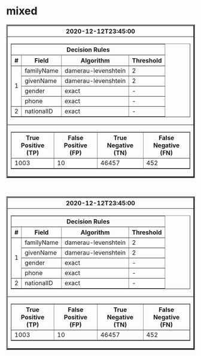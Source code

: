 # mixed

<table border='3' border='1' cellspacing='0' cellpadding='10'>
  <tr>
    <th>2020-12-12T23:45:00</th>
  </tr>
  <tr>
    <td>
      <table border='1' cellspacing='0'>
        <tr>
          <th colspan='4'>Decision Rules</th>
        </tr>
        <tr>
          <th>#</th>
          <th>Field</th>
          <th>Algorithm</th>
          <th>Threshold</th>
        </tr>
        <tr>
          <td rowspan=4>1</td>
          <td>familyName</td>
          <td>damerau-levenshtein</td>
          <td>2</td>
        </tr>
        <tr>
          <td>givenName</td>
          <td>damerau-levenshtein</td>
          <td>2</td>
        </tr>
        <tr>
          <td>gender</td>
          <td>exact</td>
          <td>-</td>
        </tr>
        <tr>
          <td>phone</td>
          <td>exact</td>
          <td>-</td>
        </tr>
        <tr>
          <td rowspan=1>2</td>
          <td>nationalID</td>
          <td>exact</td>
          <td>-</td>
        </tr>
      </table>
    </td>
  </tr>
  <tr>
    <td>
      <table border='1' cellspacing='0'>
        <tr>
          <th>True Positive (TP)</th>
          <th>False Positive (FP)</th>
          <th>True Negative (TN)</th>
          <th>False Negative (FN)</th>
        </tr>
        <tr>
          <td>1003</td>
          <td>10</td>
          <td>46457</td>
          <td>452</td>
        </tr>
      </table>
    </td>
  </tr>
</table>
<br>
<table border='3' border='1' cellspacing='0' cellpadding='10'>
  <tr>
    <th>2020-12-12T23:45:00</th>
  </tr>
  <tr>
    <td>
      <table border='1' cellspacing='0'>
        <tr>
          <th colspan='4'>Decision Rules</th>
        </tr>
        <tr>
          <th>#</th>
          <th>Field</th>
          <th>Algorithm</th>
          <th>Threshold</th>
        </tr>
        <tr>
          <td rowspan=4>1</td>
          <td>familyName</td>
          <td>damerau-levenshtein</td>
          <td>2</td>
        </tr>
        <tr>
          <td>givenName</td>
          <td>damerau-levenshtein</td>
          <td>2</td>
        </tr>
        <tr>
          <td>gender</td>
          <td>exact</td>
          <td>-</td>
        </tr>
        <tr>
          <td>phone</td>
          <td>exact</td>
          <td>-</td>
        </tr>
        <tr>
          <td rowspan=1>2</td>
          <td>nationalID</td>
          <td>exact</td>
          <td>-</td>
        </tr>
      </table>
    </td>
  </tr>
  <tr>
    <td>
      <table border='1' cellspacing='0'>
        <tr>
          <th>True Positive (TP)</th>
          <th>False Positive (FP)</th>
          <th>True Negative (TN)</th>
          <th>False Negative (FN)</th>
        </tr>
        <tr>
          <td>1003</td>
          <td>10</td>
          <td>46457</td>
          <td>452</td>
        </tr>
      </table>
    </td>
  </tr>
</table>
